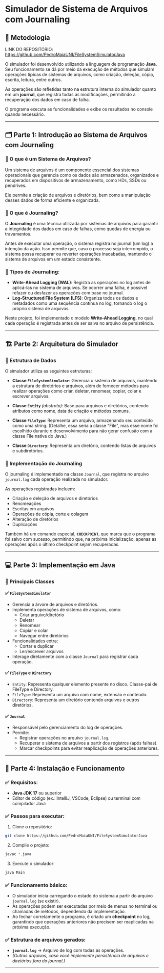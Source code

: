 
# Simulador de Sistema de Arquivos com Journaling

## 📜 Metodologia

LINK DO REPOSITÓRIO: https://github.com/PedroMaiaUNI/FileSystemSimulatorJava

O simulador foi desenvolvido utilizando a linguagem de programação **Java**. Seu funcionamento se dá por meio da execução de métodos que simulam operações típicas de sistemas de arquivos, como criação, deleção, cópia, escrita, leitura, entre outros.

As operações são refletidas tanto na estrutura interna do simulador quanto em um **journal**, que registra todas as modificações, permitindo a recuperação dos dados em caso de falha.

O programa executa as funcionalidades e exibe os resultados no console quando necessário.

---

## 🗂️ Parte 1: Introdução ao Sistema de Arquivos com Journaling

### 🔹 O que é um Sistema de Arquivos?

Um sistema de arquivos é um componente essencial dos sistemas operacionais que gerencia como os dados são armazenados, organizados e recuperados em dispositivos de armazenamento, como HDs, SSDs ou pendrives.

Ele permite a criação de arquivos e diretórios, bem como a manipulação desses dados de forma eficiente e organizada.

### 🔸 O que é Journaling?

O **Journaling** é uma técnica utilizada por sistemas de arquivos para garantir a integridade dos dados em caso de falhas, como quedas de energia ou travamentos.

Antes de executar uma operação, o sistema registra no journal (um log) a intenção da ação. Isso permite que, caso o processo seja interrompido, o sistema possa recuperar ou reverter operações inacabadas, mantendo o sistema de arquivos em um estado consistente.

### 🔸 Tipos de Journaling:

- **Write-Ahead Logging (WAL)**: Registra as operações no log antes de aplicá-las no sistema de arquivos. Se ocorrer uma falha, é possível refazer ou desfazer as operações com base no journal.
- **Log-Structured File System (LFS)**: Organiza todos os dados e metadados como uma sequência contínua no log, tornando o log o próprio sistema de arquivos.

Neste projeto, foi implementado o modelo **Write-Ahead Logging**, no qual cada operação é registrada antes de ser salva no arquivo de persistência.

---

## 🏗️ Parte 2: Arquitetura do Simulador

### 🔹 Estrutura de Dados

O simulador utiliza as seguintes estruturas:

- **Classe `FileSystemSimulator`**: Gerencia o sistema de arquivos, mantendo a estrutura de diretórios e arquivos, além de fornecer métodos para realizar operações como criar, deletar, renomear, copiar, colar e escrever arquivos.

- **Classe `Entity`** *(abstrata)*: Base para arquivos e diretórios, contendo atributos como nome, data de criação e métodos comuns.

- **Classe `FileType`**: Representa um arquivo, armazenando seu conteúdo como uma string. (Detalhe, essa seria a classe "File", mas esse nome foi escolhido durante o desenvolvimento para não gerar confusão com a classe File nativa do Java.)

- **Classe `Directory`**: Representa um diretório, contendo listas de arquivos e subdiretórios.

### 🔸 Implementação do Journaling

O journaling é implementado na classe `Journal`, que registra no arquivo `journal.log` cada operação realizada no simulador.

As operações registradas incluem:

- Criação e deleção de arquivos e diretórios
- Renomeações
- Escritas em arquivos
- Operações de cópia, corte e colagem
- Alteração de diretórios
- Duplicações

Também há um comando especial, **`CHECKPOINT`**, que marca que o programa foi salvo com sucesso, permitindo que, na próxima inicialização, apenas as operações após o último checkpoint sejam recuperadas.

---

## 💻 Parte 3: Implementação em Java

### 🔹 Principais Classes

#### ✅ `FileSystemSimulator`
- Gerencia a árvore de arquivos e diretórios.
- Implementa operações de sistema de arquivos, como:
  - Criar arquivo/diretório
  - Deletar
  - Renomear
  - Copiar e colar 
  - Navegar entre diretórios
- Funcionalidades extra:
  - Cortar e duplicar
  - Ler/escrever arquivos
- Interage diretamente com a classe `Journal` para registrar cada operação.

#### ✅ `FileType` e `Directory`
- `Entity`: Representa qualquer elemento presente no disco. Classe-pai de FileType e Directory.
- `FileType`: Representa um arquivo com nome, extensão e conteúdo.
- `Directory`: Representa um diretório contendo arquivos e outros diretórios.

#### ✅ `Journal`
- Responsável pelo gerenciamento do log de operações.
- Permite:
  - Registrar operações no arquivo `journal.log`.
  - Recuperar o sistema de arquivos a partir dos registros (após falhas).
  - Marcar checkpoints para evitar reaplicação de operações anteriores.

---

## 🚀 Parte 4: Instalação e Funcionamento

### ✅ Requisitos:
- **Java JDK 17** ou superior
- Editor de código (ex.: IntelliJ, VSCode, Eclipse) ou terminal com compilador Java

### ✅ Passos para executar:

1. Clone o repositório:

```bash
git clone https://github.com/PedroMaiaUNI/FileSystemSimulatorJava
```

2. Compile o projeto:

```bash
javac *.java
```

3. Execute o simulador:

```bash
java Main
```


### ✅ Funcionamento básico:

- O simulador inicia carregando o estado do sistema a partir do arquivo `journal.log` (se existir).
- As operações podem ser executadas por meio de menus no terminal ou chamadas de métodos, dependendo da implementação.
- Ao fechar corretamente o programa, é criado um **checkpoint** no log, garantindo que operações anteriores não precisem ser reaplicadas na próxima execução.

### ✅ Estrutura de arquivos gerados:

- **`journal.log`** → Arquivo de log com todas as operações.
- *(Outros arquivos, caso você implemente persistência de arquivos e diretórios fora do journal.)*

---
